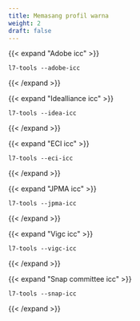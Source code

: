 ```yaml
---
title: Memasang profil warna
weight: 2
draft: false
---
```


{{< expand "Adobe icc" >}}
```shell
l7-tools --adobe-icc
```
{{< /expand >}}

{{< expand "Idealliance icc" >}}
```shell
l7-tools --idea-icc
```
{{< /expand >}}

{{< expand "ECI icc" >}}
```shell
l7-tools --eci-icc
```
{{< /expand >}}

{{< expand "JPMA icc" >}}
```shell
l7-tools --jpma-icc
```
{{< /expand >}}

{{< expand "Vigc icc" >}}
```shell
l7-tools --vigc-icc
```
{{< /expand >}}

{{< expand "Snap committee icc" >}}
```shell
l7-tools --snap-icc
```
{{< /expand >}}
